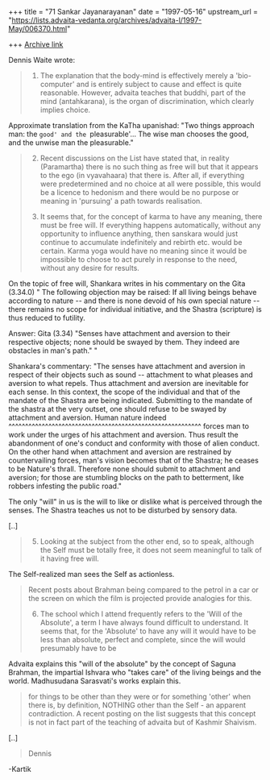 +++
title = "71 Sankar Jayanarayanan"
date = "1997-05-16"
upstream_url = "https://lists.advaita-vedanta.org/archives/advaita-l/1997-May/006370.html"

+++
[Archive link](https://lists.advaita-vedanta.org/archives/advaita-l/1997-May/006370.html)

Dennis Waite <dwaite at INTERALPHA.CO.UK> wrote:

> 1) The explanation that the body-mind is effectively merely a 'bio-computer'
> and is entirely subject to cause and effect is quite reasonable. However,
> advaita teaches that buddhi, part of the mind (antahkarana), is the organ of
> discrimination, which clearly implies choice.
>

Approximate translation from the KaTha upanishad: "Two things approach man:
the `good' and the `pleasurable'... The wise man chooses the good, and the
unwise man the pleasurable."

> 2) Recent discussions on the List have stated that, in reality (Paramartha)
> there is no such thing as free will but that it appears to the ego (in
> vyavahaara) that there is. After all, if everything were predetermined and
> no choice at all were possible, this would be a licence to hedonism and
> there would be no purpose or meaning in 'pursuing' a path towards realisation.
>
> 3) It seems that, for the concept of karma to have any meaning, there must
> be free will. If everything happens automatically, without any opportunity
> to influence anything, then sanskara would just continue to accumulate
> indefinitely and rebirth etc. would be certain. Karma yoga would have no
> meaning since it would be impossible to choose to act purely in response to
> the need, without any desire for results.
>

On the topic of free will, Shankara writes in his commentary on the
Gita (3.34.0) " The following objection may be raised: If all living beings
behave according to nature -- and there is none devoid of his own special
nature -- there remains no scope for individual initiative, and the Shastra
(scripture) is thus reduced to futility.

Answer:
Gita (3.34) "Senses have attachment and aversion to their respective objects;
none should be swayed by them. They indeed are obstacles in man's path." "

Shankara's commentary: "The senses have attachment and aversion in respect of
their objects such as sound -- attachment to what pleases and aversion to what
repels. Thus attachment and aversion are inevitable for each sense. In this
context, the scope of the individual and that of the mandate of the Shastra are
being indicated. Submitting to the mandate of the shastra at the very outset,
one should refuse to be swayed by attachment and aversion. Human nature indeed
^^^^^^^^^^^^^^^^^^^^^^^^^^^^^^^^^^^^^^^^^^^^^^^^^^^^^^^^^^
forces man to work under the urges of his attachment and aversion. Thus result
the abandonment of one's conduct and conformity with those of alien conduct. On
the other hand when attachment and aversion are restrained by countervailing
forces, man's vision becomes that of the Shastra; he ceases to be Nature's
thrall. Therefore none should submit to attachment and aversion; for those are
stumbling blocks on the path to betterment, like robbers infesting the public
road."

The only "will" in us is the will to like or dislike what is perceived
through the senses. The Shastra teaches us not to be disturbed by sensory data.

[..]

> 5) Looking at the subject from the other end, so to speak, although the Self
> must be totally free, it does not seem meaningful to talk of it having free
> will.

The Self-realized man sees the Self as actionless.

> Recent posts about Brahman being compared to the petrol in a car or
> the screen on which the film is projected provide analogies for this.
>
> 6) The school which I attend frequently refers to the 'Will of the
> Absolute', a term I have always found difficult to understand. It seems
> that, for the 'Absolute' to have any will it would have to be less than
> absolute, perfect and complete, since the will would presumably have to be

Advaita explains this "will of the absolute" by the concept of Saguna Brahman,
the impartial Ishvara who "takes care" of the living beings and the world.
Madhusudana Sarasvati's works explain this.

> for things to be other than they were or for something 'other' when there
> is, by definition, NOTHING other than the Self - an apparent contradiction.
> A recent posting on the list suggests that this concept is not in fact part
> of the teaching of advaita but of Kashmir Shaivism.
>

[..]

> Dennis
>

-Kartik

